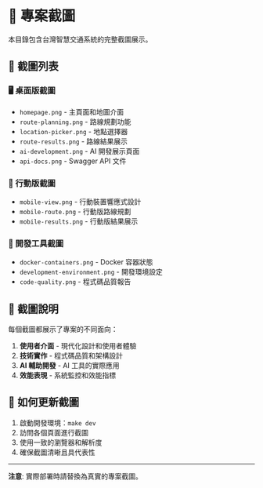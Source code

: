 # 📸 專案截圖

本目錄包含台灣智慧交通系統的完整截圖展示。

## 📁 截圖列表

### 🖥️ 桌面版截圖
- `homepage.png` - 主頁面和地圖介面
- `route-planning.png` - 路線規劃功能
- `location-picker.png` - 地點選擇器
- `route-results.png` - 路線結果展示
- `ai-development.png` - AI 開發展示頁面
- `api-docs.png` - Swagger API 文件

### 📱 行動版截圖
- `mobile-view.png` - 行動裝置響應式設計
- `mobile-route.png` - 行動版路線規劃
- `mobile-results.png` - 行動版結果展示

### 🔧 開發工具截圖
- `docker-containers.png` - Docker 容器狀態
- `development-environment.png` - 開發環境設定
- `code-quality.png` - 程式碼品質報告

## 📝 截圖說明

每個截圖都展示了專案的不同面向：

1. **使用者介面** - 現代化設計和使用者體驗
2. **技術實作** - 程式碼品質和架構設計
3. **AI 輔助開發** - AI 工具的實際應用
4. **效能表現** - 系統監控和效能指標

## 🎯 如何更新截圖

1. 啟動開發環境：`make dev`
2. 訪問各個頁面進行截圖
3. 使用一致的瀏覽器和解析度
4. 確保截圖清晰且具代表性

---

**注意**: 實際部署時請替換為真實的專案截圖。